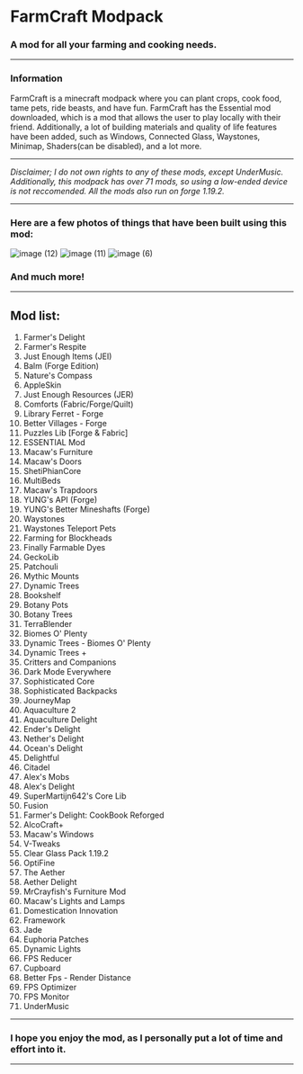# FarmCraft Modpack
### A mod for all your farming and cooking needs.
***
### Information
FarmCraft is a minecraft modpack where you can plant crops, cook food, tame pets, ride beasts, and have fun.
FarmCraft has the Essential mod downloaded, which is a mod that allows the user to play
locally with their friend.
Additionally, a lot of building materials and quality of life features have been added, such as
Windows, Connected Glass, Waystones, Minimap, Shaders(can be disabled), and a lot more.
***
_Disclaimer; I do not own rights to any of these mods, except UnderMusic.
Additionally, this modpack has over 71 mods, so using a low-ended device is not reccomended.
All the mods also run on forge 1.19.2._
***
### Here are a few photos of things that have been built using this mod:
![image (12)](https://github.com/Nothingbagelz/FarmCraft-Mod/assets/156716874/c041c863-7141-4157-a61a-59ca8f10f202)
![image (11)](https://github.com/Nothingbagelz/FarmCraft-Mod/assets/156716874/58651102-0e06-4a1d-bc54-d5dc8caf9db2)
![image (6)](https://github.com/Nothingbagelz/FarmCraft-Mod/assets/156716874/71cb966f-9667-47cb-ad37-31322be5aeb2)
### And much more!
***
## Mod list: 
1. Farmer's Delight
2. Farmer's Respite
3. Just Enough Items (JEI)
4. Balm (Forge Edition)
5. Nature's Compass
6. AppleSkin
7. Just Enough Resources (JER)
8. Comforts (Fabric/Forge/Quilt)
9. Library Ferret - Forge
10. Better Villages - Forge
11. Puzzles Lib [Forge & Fabric]
12. ESSENTIAL Mod
13. Macaw's Furniture
14. Macaw's Doors
15. ShetiPhianCore
16. MultiBeds
17. Macaw's Trapdoors
18. YUNG's API (Forge)
19. YUNG's Better Mineshafts (Forge)
20. Waystones
21. Waystones Teleport Pets
22. Farming for Blockheads
23. Finally Farmable Dyes
24. GeckoLib
25. Patchouli
26. Mythic Mounts
27. Dynamic Trees
28. Bookshelf
29. Botany Pots
30. Botany Trees
31. TerraBlender
32. Biomes O' Plenty
33. Dynamic Trees - Biomes O' Plenty
34. Dynamic Trees +
35. Critters and Companions
36. Dark Mode Everywhere
37. Sophisticated Core
38. Sophisticated Backpacks
39. JourneyMap
40. Aquaculture 2
41. Aquaculture Delight
42. Ender's Delight
43. Nether's Delight
44. Ocean's Delight
45. Delightful
46. Citadel
47. Alex's Mobs
48. Alex's Delight
49. SuperMartijn642's Core Lib
50. Fusion
51. Farmer's Delight: CookBook Reforged
52. AlcoCraft+
53. Macaw's Windows
54. V-Tweaks
55. Clear Glass Pack 1.19.2
56. OptiFine
57. The Aether
58. Aether Delight
59. MrCrayfish's Furniture Mod
60. Macaw's Lights and Lamps
61. Domestication Innovation
62. Framework
63. Jade
64. Euphoria Patches
65. Dynamic Lights
66. FPS Reducer
67. Cupboard
68. Better Fps - Render Distance
69. FPS Optimizer
70. FPS Monitor
71. UnderMusic
***
### I hope you enjoy the mod, as I personally put a lot of time and effort into it.
***
